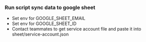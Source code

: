 ### Run script sync data to google sheet

 - Set env for GOOGLE_SHEET_EMAIL
 - Set env for GOOGLE_SHEET_ID
 - Contact teammates to get service account file and paste it into sheet/service-account.json
